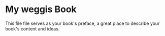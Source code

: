 # My weggis Book

This file file serves as your book's preface, a great place to describe your book's content and ideas.

